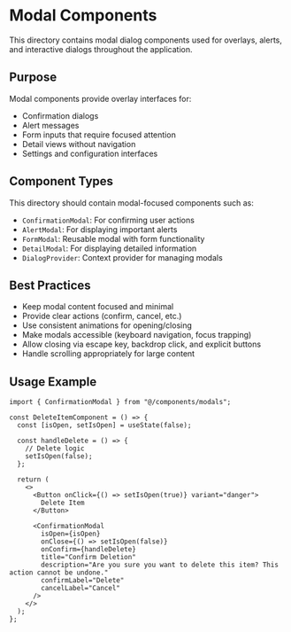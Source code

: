 # Modal Components

This directory contains modal dialog components used for overlays, alerts, and interactive dialogs throughout the application.

## Purpose

Modal components provide overlay interfaces for:

- Confirmation dialogs
- Alert messages
- Form inputs that require focused attention
- Detail views without navigation
- Settings and configuration interfaces

## Component Types

This directory should contain modal-focused components such as:

- `ConfirmationModal`: For confirming user actions
- `AlertModal`: For displaying important alerts
- `FormModal`: Reusable modal with form functionality
- `DetailModal`: For displaying detailed information
- `DialogProvider`: Context provider for managing modals

## Best Practices

- Keep modal content focused and minimal
- Provide clear actions (confirm, cancel, etc.)
- Use consistent animations for opening/closing
- Make modals accessible (keyboard navigation, focus trapping)
- Allow closing via escape key, backdrop click, and explicit buttons
- Handle scrolling appropriately for large content

## Usage Example

```tsx
import { ConfirmationModal } from "@/components/modals";

const DeleteItemComponent = () => {
  const [isOpen, setIsOpen] = useState(false);

  const handleDelete = () => {
    // Delete logic
    setIsOpen(false);
  };

  return (
    <>
      <Button onClick={() => setIsOpen(true)} variant="danger">
        Delete Item
      </Button>

      <ConfirmationModal
        isOpen={isOpen}
        onClose={() => setIsOpen(false)}
        onConfirm={handleDelete}
        title="Confirm Deletion"
        description="Are you sure you want to delete this item? This action cannot be undone."
        confirmLabel="Delete"
        cancelLabel="Cancel"
      />
    </>
  );
};
``` 